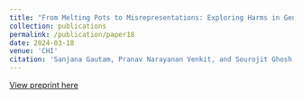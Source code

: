 ```yaml
---
title: "From Melting Pots to Misrepresentations: Exploring Harms in Generative AI"
collection: publications
permalink: /publication/paper18
date: 2024-03-18
venue: 'CHI'
citation: 'Sanjana Gautam, Pranav Narayanan Venkit, and Sourojit Ghosh. (2024). From Melting Pots to Misrepresentations: Exploring Harms in Generative AI. Upcoming Workshop Paper, CHI 2024. '
---
```


[View preprint here](https://arxiv.org/abs/2403.10776)
